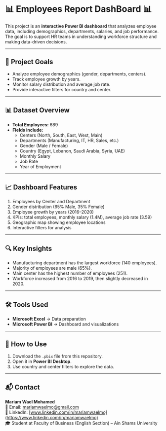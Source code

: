 # 📊 Employees Report DashBoard 📊

This project is an **interactive Power BI dashboard** that analyzes employee data, including demographics, departments, salaries, and job performance.  
The goal is to support HR teams in understanding workforce structure and making data-driven decisions.

---

## 🎯 Project Goals
- Analyze employee demographics (gender, departments, centers).  
- Track employee growth by years.  
- Monitor salary distribution and average job rate.  
- Provide interactive filters for country and center.  

---

## 📊 Dataset Overview
- **Total Employees:** 689  
- **Fields include:**  
  - Centers (North, South, East, West, Main)  
  - Departments (Manufacturing, IT, HR, Sales, etc.)  
  - Gender (Male / Female)  
  - Country (Egypt, Lebanon, Saudi Arabia, Syria, UAE)  
  - Monthly Salary  
  - Job Rate  
  - Year of Employment  

---

## 📈 Dashboard Features
1. Employees by Center and Department  
2. Gender distribution (65% Male, 35% Female)  
3. Employee growth by years (2016–2020)  
4. KPIs: total employees, monthly salary (1.4M), average job rate (3.59)  
5. Geographic map showing employee locations  
6. Interactive filters for analysis  

---

## 🔍 Key Insights
- Manufacturing department has the largest workforce (140 employees).  
- Majority of employees are male (65%).  
- Main center has the highest number of employees (251).  
- Workforce increased from 2016 to 2019, then slightly decreased in 2020.  

---

## 🛠 Tools Used
- **Microsoft Excel** → Data preparation  
- **Microsoft Power BI** → Dashboard and visualizations  

---

## 🚀 How to Use
1. Download the `.pbix` file from this repository.  
2. Open it in **Power BI Desktop**.  
3. Use country and center filters to explore the data.  

---

## 📬 Contact
**Mariam Wael Mohamed**  
📧 Email: mariamwaelmo@gmail.com  
🔗 LinkedIn: [www.linkedin.com/in/mariamwaelmo](https://www.linkedin.com/in/mariamwaelmo)  
🎓 Student at Faculty of Business (English Section) – Ain Shams University
